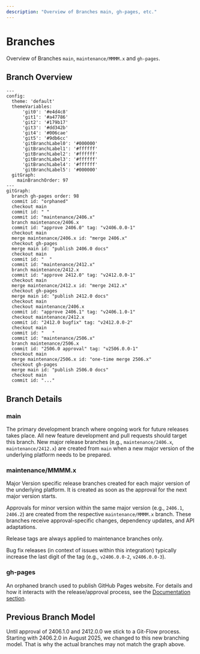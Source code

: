 ```yaml
---
description: "Overview of Branches main, gh-pages, etc."
---
```


# Branches

Overview of Branches `main`, `maintenance/MMMM.x` and `gh-pages`.

## Branch Overview

```mermaid
---
config:
  theme: 'default'
  themeVariables:
      'git0': '#e4d4c8'
      'git1': '#a47786'
      'git2': '#179b17'
      'git3': '#dd342b'
      'git4': '#006cae'
      'git5': '#9db6cc'
      'gitBranchLabel0': '#000000'
      'gitBranchLabel1': '#ffffff'
      'gitBranchLabel2': '#ffffff'
      'gitBranchLabel3': '#ffffff'
      'gitBranchLabel4': '#ffffff'
      'gitBranchLabel5': '#000000'
  gitGraph:
    mainBranchOrder: 97
---
gitGraph:
  branch gh-pages order: 98
  commit id: "orphaned"
  checkout main
  commit id: " "
  commit id: "maintenance/2406.x"
  branch maintenance/2406.x
  commit id: "approve 2406.0" tag: "v2406.0.0-1"
  checkout main
  merge maintenance/2406.x id: "merge 2406.x"
  checkout gh-pages
  merge main id: "publish 2406.0 docs"
  checkout main
  commit id: "  "
  commit id: "maintenance/2412.x"
  branch maintenance/2412.x
  commit id: "approve 2412.0" tag: "v2412.0.0-1"
  checkout main
  merge maintenance/2412.x id: "merge 2412.x"
  checkout gh-pages
  merge main id: "publish 2412.0 docs"
  checkout main
  checkout maintenance/2406.x
  commit id: "approve 2406.1" tag: "v2406.1.0-1"
  checkout maintenance/2412.x
  commit id: "2412.0 bugfix" tag: "v2412.0.0-2"
  checkout main
  commit id: "   "
  commit id: "maintenance/2506.x"
  branch maintenance/2506.x
  commit id: "2506.0 approval" tag: "v2506.0.0-1"
  checkout main
  merge maintenance/2506.x id: "one-time merge 2506.x"
  checkout gh-pages
  merge main id: "publish 2506.0 docs"
  checkout main
  commit id: "..."
```

## Branch Details

### main

The primary development branch where ongoing work for future releases takes
place. All new feature development and pull requests should target this branch.
New major release branches (e.g., `maintenance/2406.x`, `maintenance/2412.x`)
are created from `main` when a new major version of the underlying platform
needs to be prepared.

### maintenance/MMMM.x

Major Version specific release branches created for each major version of the
underlying platform. It is created as soon as the approval for the next major
version starts.

Approvals for minor version within the same major version (e.g., `2406.1`,
`2406.2`) are created from the respective `maintenance/MMMM.x` branch. These
branches receive approval-specific changes, dependency updates, and API
adaptations.

Release tags are always applied to maintenance branches only.

Bug fix releases (in context of issues within this integration) typically
increase the last digit of the tag (e.g., `v2406.0.0-2`, `v2406.0.0-3`).

### gh-pages

An orphaned branch used to publish GitHub Pages website. For details and how it
interacts with the release/approval process, see the
[Documentation section](./documentation.md).

## Previous Branch Model

Until approval of 2406.1.0 and 2412.0.0 we stick to a Git-Flow process. Starting
with 2406.2.0 in August 2025, we changed to this new branching model. That is
why the actual branches may not match the graph above.
